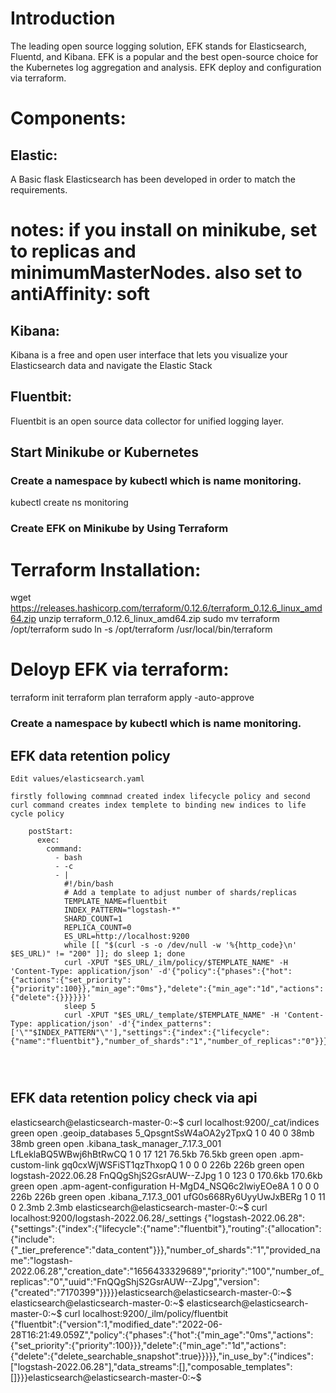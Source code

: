 # Introduction

The leading open source logging solution, EFK stands for Elasticsearch, Fluentd, and Kibana. EFK is a popular and the best open-source choice for the Kubernetes log aggregation and analysis. EFK deploy and configuration via terraform.

# Components:
## Elastic:

A Basic flask Elasticsearch has been developed in order to match the requirements. 

# notes: if you install on minikube, set to replicas and  minimumMasterNodes. also set to antiAffinity: soft

## Kibana:

Kibana is a free and open user interface that lets you visualize your Elasticsearch data and navigate the Elastic Stack

## Fluentbit:

Fluentbit is an open source data collector for unified logging layer.

## Start Minikube or Kubernetes

### Create a namespace by kubectl which is name monitoring.

kubectl create ns monitoring

### Create EFK on Minikube by Using Terraform

# Terraform Installation:

wget https://releases.hashicorp.com/terraform/0.12.6/terraform_0.12.6_linux_amd64.zip
unzip terraform_0.12.6_linux_amd64.zip
sudo mv terraform /opt/terraform
sudo ln -s /opt/terraform /usr/local/bin/terraform

# Deloyp EFK via terraform:

terraform init
terraform plan
terraform apply -auto-approve


### Create a namespace by kubectl which is name monitoring.

## EFK data retention policy


```
Edit values/elasticsearch.yaml  

firstly following commnad created index lifecycle policy and second curl command creates index templete to binding new indices to life cycle policy

    postStart:
      exec:
        command:
          - bash
          - -c
          - |
            #!/bin/bash
            # Add a template to adjust number of shards/replicas
            TEMPLATE_NAME=fluentbit
            INDEX_PATTERN="logstash-*"
            SHARD_COUNT=1
            REPLICA_COUNT=0
            ES_URL=http://localhost:9200
            while [[ "$(curl -s -o /dev/null -w '%{http_code}\n' $ES_URL)" != "200" ]]; do sleep 1; done
            curl -XPUT "$ES_URL/_ilm/policy/$TEMPLATE_NAME" -H 'Content-Type: application/json' -d'{"policy":{"phases":{"hot":{"actions":{"set_priority":{"priority":100}},"min_age":"0ms"},"delete":{"min_age":"1d","actions":{"delete":{}}}}}}'
            sleep 5
            curl -XPUT "$ES_URL/_template/$TEMPLATE_NAME" -H 'Content-Type: application/json' -d'{"index_patterns":['\""$INDEX_PATTERN"\"'],"settings":{"index":{"lifecycle":{"name":"fluentbit"},"number_of_shards":"1","number_of_replicas":"0"}}}'




```





## EFK data retention policy check via api

elasticsearch@elasticsearch-master-0:~$ curl localhost:9200/_cat/indices
green open .geoip_databases                5_QpsgntSsW4aOA2y2TpxQ 1 0  40   0    38mb    38mb
green open .kibana_task_manager_7.17.3_001 LfLeklaBQ5WBwj6hBtRwCQ 1 0  17 121  76.5kb  76.5kb
green open .apm-custom-link                gq0cxWjWSFiST1qzThxopQ 1 0   0   0    226b    226b
green open logstash-2022.06.28             FnQQgShjS2GsrAUW--ZJpg 1 0 123   0 170.6kb 170.6kb
green open .apm-agent-configuration        H-MgD4_NSQ6c2lwiyEOe8A 1 0   0   0    226b    226b
green open .kibana_7.17.3_001              ufG0s668Ry6UyyUwJxBERg 1 0  11   0   2.3mb   2.3mb
elasticsearch@elasticsearch-master-0:~$ curl localhost:9200/logstash-2022.06.28/_settings
{"logstash-2022.06.28":{"settings":{"index":{"lifecycle":{"name":"fluentbit"},"routing":{"allocation":{"include":{"_tier_preference":"data_content"}}},"number_of_shards":"1","provided_name":"logstash-2022.06.28","creation_date":"1656433329689","priority":"100","number_of_replicas":"0","uuid":"FnQQgShjS2GsrAUW--ZJpg","version":{"created":"7170399"}}}}}elasticsearch@elasticsearch-master-0:~$ 
elasticsearch@elasticsearch-master-0:~$ 
elasticsearch@elasticsearch-master-0:~$ curl localhost:9200/_ilm/policy/fluentbit        
{"fluentbit":{"version":1,"modified_date":"2022-06-28T16:21:49.059Z","policy":{"phases":{"hot":{"min_age":"0ms","actions":{"set_priority":{"priority":100}}},"delete":{"min_age":"1d","actions":{"delete":{"delete_searchable_snapshot":true}}}}},"in_use_by":{"indices":["logstash-2022.06.28"],"data_streams":[],"composable_templates":[]}}}elasticsearch@elasticsearch-master-0:~$



